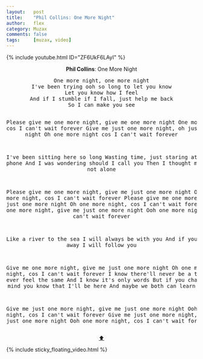 ```yaml
---
layout:   post
title:    "Phil Collins: One More Night"
author:   flex
category: Muzax
comments: false
tags:     [muzax, video]
---
```


{% include youtube.html ID="ZF6UkF6LAyI" %}

<!-- break -->

<a id="top"></a>
<div id="lyrics"><div class="lyricsheader" style=""><p><center><b>Phil Collins</b>: One More Night</center></p></div>

<center><pre>
One more night, one more night
I've been trying ooh so long to let you know
Let you know how I feel
And if I stumble if I fall, just help me back
So I can make you see

Please give me one more night, give me one more night
One more night cos I can't wait forever
Give me just one more night, oh just one more night
Oh one more night cos I can't wait forever

I've been sitting here so long
Wasting time, just staring at the phone
And I was wondering should I call you
Then I thought maybe you're not alone

Please give me one more night, give me just one more night
Oh one more night, cos I can't wait forever
Please give me one more night, ooh just one more night
Oh one more night, cos I can't wait forever
Give me one more night, give me just one more night
Ooh one more night, cos I can't wait forever

Like a river to the sea
I will always be with you
And if you sail away
I will follow you

Give me one more night, give me just one more night
Oh one more night, cos I can't wait forever
I know there'll never be a time you'll ever feel the same
And I know it's only words
But if you change your mind you know that I'll be here
And maybe we both can learn

Give me just one more night, give me just one more night
Ooh one more night, cos I can't wait forever
Give me just one more night, give me just one more night
Ooh one more night, cos I can't wait forever
</pre>
<a href="#top">⬆</a></center></div>

<div class="sticky_floating_video"></div>
{% include sticky_floating_video.html %}